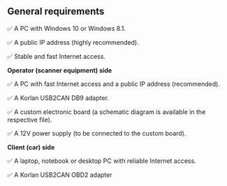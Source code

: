 ## General requirements
:white_check_mark: A PC with Windows 10 or Windows 8.1.

:white_check_mark: A public IP address (highly recommended).

:white_check_mark: Stable and fast Internet access. 


**Operator (scanner equipment) side**

:white_check_mark: A PC with fast Internet access and a public IP address (recommended).

:white_check_mark: A Korlan USB2CAN DB9 adapter.

:white_check_mark: A custom electronic board (a schematic diagram is available in the respective file).

:white_check_mark: A 12V power supply (to be connected to the custom board).

**Client (car) side**

:white_check_mark: A laptop, notebook or desktop PC with reliable Internet access.

:white_check_mark: A Korlan USB2CAN OBD2 adapter 

